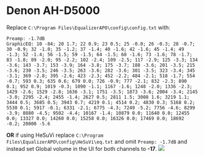 # Denon AH-D5000
Replace `C:\Program Files\EqualizerAPO\config\config.txt` with:
```
Preamp: -1.7dB
GraphicEQ: 10 -84; 20 1.7; 22 0.9; 23 0.5; 25 -0.0; 26 -0.3; 28 -0.7; 30 -0.9; 32 -1.0; 35 -1.2; 37 -1.4; 40 -1.6; 42 -1.6; 45 -1.4; 49 -1.3; 52 -1.4; 56 -1.5; 59 -1.5; 64 -1.5; 68 -1.6; 73 -1.6; 78 -1.7; 83 -1.8; 89 -2.0; 95 -2.2; 102 -2.4; 109 -2.5; 117 -2.9; 125 -3.3; 134 -3.6; 143 -3.7; 153 -3.9; 164 -3.8; 175 -3.7; 188 -3.6; 201 -3.5; 215 -3.6; 230 -3.5; 246 -3.5; 263 -3.6; 282 -3.6; 301 -3.5; 323 -3.4; 345 -3.1; 369 -2.8; 395 -2.6; 423 -2.3; 452 -2.2; 484 -2.1; 518 -1.7; 554 -0.7; 593 0.3; 635 0.6; 679 0.0; 726 -0.9; 777 -2.1; 832 -2.3; 890 0.1; 952 0.9; 1019 -0.3; 1090 -1.1; 1167 -1.6; 1248 -2.0; 1336 -2.3; 1429 -2.6; 1529 -2.8; 1636 -3.1; 1751 -3.5; 1873 -3.6; 2004 -3.4; 2145 -3.0; 2295 -2.4; 2455 -1.4; 2627 0.5; 2811 1.5; 3008 1.6; 3219 1.1; 3444 0.5; 3685 0.5; 3943 0.7; 4219 0.1; 4514 0.2; 4830 0.3; 5168 0.2; 5530 0.1; 5917 -0.1; 6331 -2.1; 6775 -4.3; 7249 -5.2; 7756 -4.6; 8299 -3.9; 8880 -4.5; 9502 -4.4; 10167 -1.4; 10879 0.0; 11640 0.0; 12455 0.0; 13327 0.0; 14260 0.0; 15258 0.0; 16326 0.0; 17469 0.0; 18692 -0.2; 20000 -5.6
```
**OR** if using HeSuVi replace `C:\Program Files\EqualizerAPO\config\HeSuVi\eq.txt` and omit `Preamp: -1.7dB` and instead set Global volume in the UI for both channels to **-17**.
![](https://raw.githubusercontent.com/jaakkopasanen/AutoEq/master/results/Innerfidelity%202017/headphoncecom/onear/Denon%20AH-D5000/Denon%20AH-D5000.png)